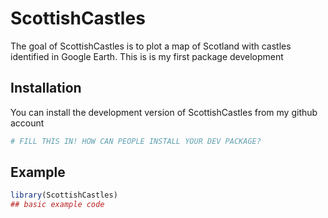 
# ScottishCastles

<!-- badges: start -->
<!-- badges: end -->

The goal of ScottishCastles is to plot a map of Scotland with castles identified in Google Earth. This is is my first package development

## Installation

You can install the development version of ScottishCastles from my github account

``` r
# FILL THIS IN! HOW CAN PEOPLE INSTALL YOUR DEV PACKAGE?
```

## Example


``` r
library(ScottishCastles)
## basic example code
```

